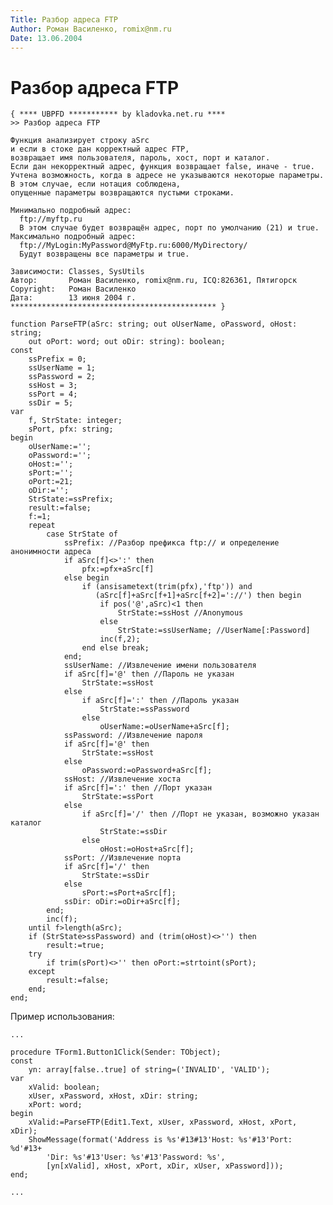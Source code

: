 ```yaml
---
Title: Разбор адреса FTP
Author: Роман Василенко, romix@nm.ru
Date: 13.06.2004
---
```



Разбор адреса FTP
=================

    { **** UBPFD *********** by kladovka.net.ru ****
    >> Разбор адреса FTP
     
    Функция анализирует строку aSrc
    и если в стоке дан корректный адрес FTP,
    возвращает имя пользователя, пароль, хост, порт и каталог.
    Если дан некорректный адрес, функция возвращает false, иначе - true.
    Учтена возможность, когда в адресе не указываются некоторые параметры.
    В этом случае, если нотация соблюдена,
    опущенные параметры возвращаются пустыми строками.
     
    Минимально подробный адрес:
      ftp://myftp.ru
      В этом случае будет возвращён адрес, порт по умолчанию (21) и true.
    Максимально подробный адрес:
      ftp://MyLogin:MyPassword@MyFtp.ru:6000/MyDirectory/
      Будут возвращены все параметры и true.
     
    Зависимости: Classes, SysUtils
    Автор:       Роман Василенко, romix@nm.ru, ICQ:826361, Пятигорск
    Copyright:   Роман Василенко
    Дата:        13 июня 2004 г.
    ********************************************** }
     
    function ParseFTP(aSrc: string; out oUserName, oPassword, oHost: string;
        out oPort: word; out oDir: string): boolean;
    const
        ssPrefix = 0;
        ssUserName = 1;
        ssPassword = 2;
        ssHost = 3;
        ssPort = 4;
        ssDir = 5;
    var
        f, StrState: integer;
        sPort, pfx: string;
    begin
        oUserName:='';
        oPassword:='';
        oHost:='';
        sPort:='';
        oPort:=21;
        oDir:='';
        StrState:=ssPrefix;
        result:=false;
        f:=1;
        repeat
            case StrState of
                ssPrefix: //Разбор префикса ftp:// и определение анонимности адреса
                if aSrc[f]<>':' then
                    pfx:=pfx+aSrc[f]
                else begin
                    if (ansisametext(trim(pfx),'ftp')) and
                       (aSrc[f]+aSrc[f+1]+aSrc[f+2]='://') then begin
                        if pos('@',aSrc)<1 then
                            StrState:=ssHost //Anonymous
                        else
                            StrState:=ssUserName; //UserName[:Password]
                        inc(f,2);
                    end else break;
                end;
                ssUserName: //Извлечение имени пользователя
                if aSrc[f]='@' then //Пароль не указан
                    StrState:=ssHost
                else
                    if aSrc[f]=':' then //Пароль указан
                        StrState:=ssPassword
                    else
                        oUserName:=oUserName+aSrc[f];
                ssPassword: //Извлечение пароля
                if aSrc[f]='@' then
                    StrState:=ssHost
                else
                    oPassword:=oPassword+aSrc[f];
                ssHost: //Извлечение хоста
                if aSrc[f]=':' then //Порт указан
                    StrState:=ssPort
                else
                    if aSrc[f]='/' then //Порт не указан, возможно указан каталог
                        StrState:=ssDir
                    else
                        oHost:=oHost+aSrc[f];
                ssPort: //Извлечение порта
                if aSrc[f]='/' then
                    StrState:=ssDir
                else
                    sPort:=sPort+aSrc[f];
                ssDir: oDir:=oDir+aSrc[f];
            end;
            inc(f);
        until f>length(aSrc);
        if (StrState>ssPassword) and (trim(oHost)<>'') then
            result:=true;
        try
            if trim(sPort)<>'' then oPort:=strtoint(sPort);
        except
            result:=false;
        end;
    end; 

Пример использования:

    ...
     
    procedure TForm1.Button1Click(Sender: TObject);
    const
        yn: array[false..true] of string=('INVALID', 'VALID');
    var
        xValid: boolean;
        xUser, xPassword, xHost, xDir: string;
        xPort: word;
    begin
        xValid:=ParseFTP(Edit1.Text, xUser, xPassword, xHost, xPort, xDir);
        ShowMessage(format('Address is %s'#13#13'Host: %s'#13'Port: %d'#13+
            'Dir: %s'#13'User: %s'#13'Password: %s',
            [yn[xValid], xHost, xPort, xDir, xUser, xPassword]));
    end;
     
    ... 
